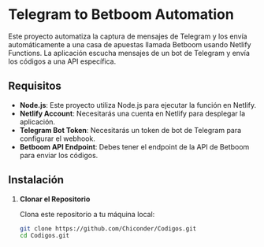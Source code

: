 # Telegram to Betboom Automation

Este proyecto automatiza la captura de mensajes de Telegram y los envía automáticamente a una casa de apuestas llamada Betboom usando Netlify Functions. La aplicación escucha mensajes de un bot de Telegram y envía los códigos a una API específica.

## Requisitos

- **Node.js**: Este proyecto utiliza Node.js para ejecutar la función en Netlify.
- **Netlify Account**: Necesitarás una cuenta en Netlify para desplegar la aplicación.
- **Telegram Bot Token**: Necesitarás un token de bot de Telegram para configurar el webhook.
- **Betboom API Endpoint**: Debes tener el endpoint de la API de Betboom para enviar los códigos.

## Instalación

1. **Clonar el Repositorio**

   Clona este repositorio a tu máquina local:

   ```bash
   git clone https://github.com/Chiconder/Codigos.git
   cd Codigos.git
